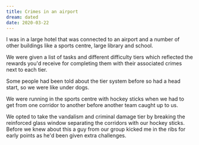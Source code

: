 ```yaml
---
title: Crimes in an airport
dream: dated
date: 2020-03-22
---
```


I was in a large hotel that was connected to an airport and a number of other buildings like a sports centre, large library and school.

We were given a list of tasks and different difficulty tiers which reflected the rewards you'd receive for completing them with their associated crimes next to each tier.

Some people had been told about the tier system before so had a head start, so we were like under dogs.

We were running in the sports centre with hockey sticks when we had to get from one corridor to another before another team caught up to us.

We opted to take the vandalism and criminal damage tier by breaking the reinforced glass window separating the corridors with our hockey sticks. Before we knew about this a guy from our group kicked me in the ribs for early points as he'd been given extra challenges.